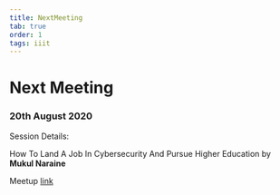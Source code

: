 ```yaml
---
title: NextMeeting
tab: true
order: 1
tags: iiit
---
```



# **Next Meeting**

### 20th August 2020

Session Details:

How To Land A Job In Cybersecurity And Pursue Higher Education by **Mukul Naraine**

Meetup [link](https://www.meetup.com/OWASP-IIIT-SRICITY/events/277398381/)
